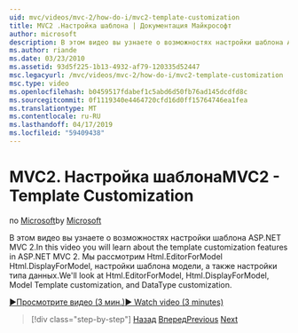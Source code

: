 ```yaml
---
uid: mvc/videos/mvc-2/how-do-i/mvc2-template-customization
title: MVC2 .Настройка шаблона | Документация Майкрософт
author: microsoft
description: В этом видео вы узнаете о возможностях настройки шаблона ASP.NET MVC 2. Мы рассмотрим Html.EditorForModel, Html.DisplayForModel, Templ модели...
ms.author: riande
ms.date: 03/23/2010
ms.assetid: 93d5f225-1b13-4932-af79-120335d52447
msc.legacyurl: /mvc/videos/mvc-2/how-do-i/mvc2-template-customization
msc.type: video
ms.openlocfilehash: b0459517fdabef1c5abd6d50fb76ad145dcdfd8c
ms.sourcegitcommit: 0f1119340e4464720cfd16d0ff15764746ea1fea
ms.translationtype: MT
ms.contentlocale: ru-RU
ms.lasthandoff: 04/17/2019
ms.locfileid: "59409438"
---
```

# <a name="mvc2---template-customization"></a><span data-ttu-id="b27a7-104">MVC2. Настройка шаблона</span><span class="sxs-lookup"><span data-stu-id="b27a7-104">MVC2 - Template Customization</span></span>

<span data-ttu-id="b27a7-105">по [Microsoft](https://github.com/microsoft)</span><span class="sxs-lookup"><span data-stu-id="b27a7-105">by [Microsoft](https://github.com/microsoft)</span></span>

<span data-ttu-id="b27a7-106">В этом видео вы узнаете о возможностях настройки шаблона ASP.NET MVC 2.</span><span class="sxs-lookup"><span data-stu-id="b27a7-106">In this video you will learn about the template customization features in ASP.NET MVC 2.</span></span> <span data-ttu-id="b27a7-107">Мы рассмотрим Html.EditorForModel Html.DisplayForModel, настройки шаблона модели, а также настройки типа данных.</span><span class="sxs-lookup"><span data-stu-id="b27a7-107">We'll look at Html.EditorForModel, Html.DisplayForModel, Model Template customization, and DataType customization.</span></span>

[<span data-ttu-id="b27a7-108">&#9654;Просмотрите видео (3 мин.)</span><span class="sxs-lookup"><span data-stu-id="b27a7-108">&#9654; Watch video (3 minutes)</span></span>](https://channel9.msdn.com/Blogs/ASP-NET-Site-Videos/mvc2-template-customization)

> [!div class="step-by-step"]
> <span data-ttu-id="b27a7-109">[Назад](mvc2-model-validation.md)
> [Вперед](aspnet-mvc-2-areas.md)</span><span class="sxs-lookup"><span data-stu-id="b27a7-109">[Previous](mvc2-model-validation.md)
[Next](aspnet-mvc-2-areas.md)</span></span>
